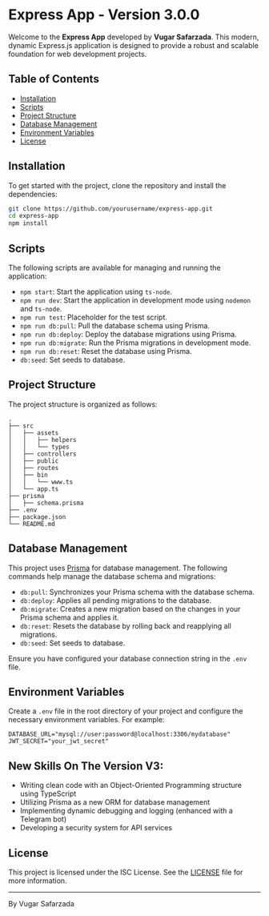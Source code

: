 # Express App - Version 3.0.0

Welcome to the **Express App** developed by **Vugar Safarzada**. This modern, dynamic Express.js application is designed to provide a robust and scalable foundation for web development projects.

## Table of Contents

- [Installation](#installation)
- [Scripts](#scripts)
- [Project Structure](#project-structure)
- [Database Management](#database-management)
- [Environment Variables](#environment-variables)
- [License](#license)

## Installation

To get started with the project, clone the repository and install the dependencies:

```bash
git clone https://github.com/yourusername/express-app.git
cd express-app
npm install
```

## Scripts

The following scripts are available for managing and running the application:

- `npm start`: Start the application using `ts-node`.
- `npm run dev`: Start the application in development mode using `nodemon` and `ts-node`.
- `npm run test`: Placeholder for the test script.
- `npm run db:pull`: Pull the database schema using Prisma.
- `npm run db:deploy`: Deploy the database migrations using Prisma.
- `npm run db:migrate`: Run the Prisma migrations in development mode.
- `npm run db:reset`: Reset the database using Prisma.
- `db:seed`: Set seeds to database.

## Project Structure

The project structure is organized as follows:

```
.
├── src
│   ├── assets
│   │   ├── helpers
│   │   └── types
│   ├── controllers
│   ├── public
│   ├── routes
│   ├── bin
│   │   └── www.ts
│   └── app.ts
├── prisma
│   ├── schema.prisma
├── .env
├── package.json
└── README.md
```

## Database Management

This project uses [Prisma](https://www.prisma.io/) for database management. The following commands help manage the database schema and migrations:

- `db:pull`: Synchronizes your Prisma schema with the database schema.
- `db:deploy`: Applies all pending migrations to the database.
- `db:migrate`: Creates a new migration based on the changes in your Prisma schema and applies it.
- `db:reset`: Resets the database by rolling back and reapplying all migrations.
- `db:seed`: Set seeds to database.

Ensure you have configured your database connection string in the `.env` file.

## Environment Variables

Create a `.env` file in the root directory of your project and configure the necessary environment variables. For example:

```
DATABASE_URL="mysql://user:password@localhost:3306/mydatabase"
JWT_SECRET="your_jwt_secret"
```
## New Skills On The Version V3:
- Writing clean code with an Object-Oriented Programming structure using TypeScript
- Utilizing Prisma as a new ORM for database management
- Implementing dynamic debugging and logging (enhanced with a Telegram bot)
- Developing a security system for API services

## License

This project is licensed under the ISC License. See the [LICENSE](LICENSE) file for more information.

---
By Vugar Safarzada